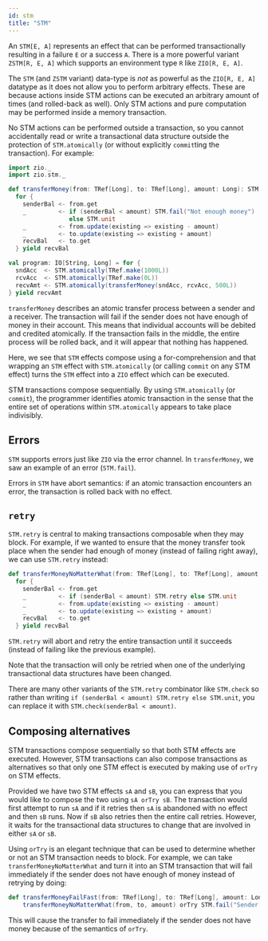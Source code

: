 ```yaml
---
id: stm
title: "STM"
---
```


An `STM[E, A]` represents an effect that can be performed transactionally resulting in a failure `E` or a success `A`. There is a more powerful variant `ZSTM[R, E, A]` which supports an environment type `R` like `ZIO[R, E, A]`.

The `STM` (and `ZSTM` variant) data-type is _not_ as powerful as the `ZIO[R, E, A]` datatype as it does not allow you to perform arbitrary effects. These are because actions inside STM actions can be executed an arbitrary amount of times (and rolled-back as well). Only STM actions and pure computation may be performed inside a memory transaction. 

No STM actions can be performed outside a transaction, so you cannot accidentally read or write a transactional data structure outside the protection of `STM.atomically` (or without explicitly `commit`ting the transaction). For example:

```scala mdoc:silent
import zio._
import zio.stm._

def transferMoney(from: TRef[Long], to: TRef[Long], amount: Long): STM[String, Long] =
  for {
    senderBal <- from.get
    _         <- if (senderBal < amount) STM.fail("Not enough money")
                 else STM.unit
    _         <- from.update(existing => existing - amount)
    _         <- to.update(existing => existing + amount)
    recvBal   <- to.get
  } yield recvBal

val program: IO[String, Long] = for {
  sndAcc  <- STM.atomically(TRef.make(1000L))
  rcvAcc  <- STM.atomically(TRef.make(0L))
  recvAmt <- STM.atomically(transferMoney(sndAcc, rcvAcc, 500L))
} yield recvAmt
```

`transferMoney` describes an atomic transfer process between a sender and a receiver. The transaction will fail if the sender does not have enough of money in their account. This means that individual accounts will be debited and credited atomically. If the transaction fails in the middle, the entire process will be rolled back, and it will appear that  nothing has happened.

Here, we see that `STM` effects compose using a for-comprehension and that wrapping an `STM` effect with `STM.atomically` (or calling `commit` on any STM effect) turns the `STM` effect into a `ZIO` effect which can be executed. 

STM transactions compose sequentially. By using `STM.atomically` (or `commit`), the programmer identifies atomic transaction in the sense that the entire set of operations within `STM.atomically` appears to take place indivisibly.

## Errors

`STM` supports errors just like `ZIO` via the error channel. In `transferMoney`, we saw an example of an error (`STM.fail`). 

Errors in `STM` have abort semantics: if an atomic transaction encounters an error, the transaction is rolled back with no effect.

## `retry`

`STM.retry` is central to making transactions composable when they may block. For example, if we wanted to ensure that the money transfer took place when the sender had enough of money (instead of failing right away), we can use `STM.retry` instead:

```scala mdoc:silent
def transferMoneyNoMatterWhat(from: TRef[Long], to: TRef[Long], amount: Long): STM[String, Long] =
  for {
    senderBal <- from.get
    _         <- if (senderBal < amount) STM.retry else STM.unit
    _         <- from.update(existing => existing - amount)
    _         <- to.update(existing => existing + amount)
    recvBal   <- to.get
  } yield recvBal
```

`STM.retry` will abort and retry the entire transaction until it succeeds (instead of failing like the previous example).

Note that the transaction will only be retried when one of the underlying transactional data structures have been changed.

There are many other variants of the `STM.retry` combinator like `STM.check` so rather than writing `if (senderBal < amount) STM.retry else STM.unit`, you can replace it with `STM.check(senderBal < amount)`.

## Composing alternatives

STM transactions compose sequentially so that both STM effects are executed. However, STM transactions can also compose transactions as alternatives so that only one STM effect is executed by making use of `orTry` on STM effects. 

Provided we have two STM effects `sA` and `sB`, you can express that you would like to compose the two using `sA orTry sB`. The transaction would first attempt to run `sA` and if it retries then `sA` is abandoned with no effect and then `sB` runs. Now if `sB` also retries then the entire call retries. However, it waits for the transactional data structures to change that are involved in either `sA` or `sB`. 

Using `orTry` is an elegant technique that can be used to determine whether or not an STM transaction needs to block. For example, we can take `transferMoneyNoMatterWhat` and turn it into an STM transaction that will fail immediately if the sender does not have enough of money instead of retrying by doing:

```scala mdoc:silent
def transferMoneyFailFast(from: TRef[Long], to: TRef[Long], amount: Long): STM[String, Long] =
    transferMoneyNoMatterWhat(from, to, amount) orTry STM.fail("Sender does not have enough of money")
```

This will cause the transfer to fail immediately if the sender does not have money because of the semantics of `orTry`.
